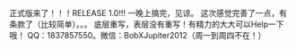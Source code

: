 正式版来了！！！RELEASE 1.0!!!
一晚上搞完，见谅。
这次感觉完善了一点，有条款了（比较简单）。。。
底层重写，表层没有重写！有精力的大大可以Help一下哦！
QQ：1837857550。微信：BobXJupiter2012（周一到周四不在！）

